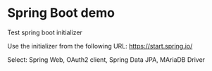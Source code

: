 # Spring Boot demo
Test spring boot initializer

Use the initializer from the following URL: https://start.spring.io/

Select:
Spring Web, OAuth2 client, Spring Data JPA, MAriaDB Driver

